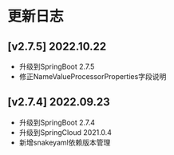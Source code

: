 # 更新日志

## [v2.7.5] 2022.10.22
- 升级到SpringBoot 2.7.5
- 修正NameValueProcessorProperties字段说明

## [v2.7.4] 2022.09.23
- 升级到SpringBoot 2.7.4
- 升级到SpringCloud 2021.0.4
- 新增snakeyaml依赖版本管理
